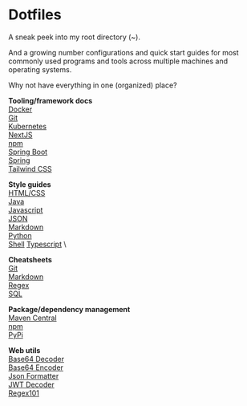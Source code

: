 # Dotfiles

A sneak peek into my root directory (~).

And a growing number configurations and quick start guides for most commonly used programs and tools across multiple machines and operating systems.

Why not have everything in one (organized) place?

**Tooling/framework docs** \
[Docker](https://docs.docker.com/) \
[Git](https://git-scm.com/docs) \
[Kubernetes](https://kubernetes.io/docs/home/) \
[NextJS](https://nextjs.org/docs) \
[npm](https://docs.npmjs.com) \
[Spring Boot](https://docs.spring.io/spring-boot/index.html) \
[Spring](https://docs.spring.io/spring-framework/reference/index.html) \
[Tailwind CSS](https://tailwindcss.com/docs/installation)

**Style guides** \
[HTML/CSS](https://google.github.io/styleguide/htmlcssguide.html) \
[Java](https://google.github.io/styleguide/javaguide.html) \
[Javascript](https://google.github.io/styleguide/jsguide.html) \
[JSON](https://google.github.io/styleguide/jsoncstyleguide.xml) \
[Markdown](https://google.github.io/styleguide/docguide/style.html) \
[Python](https://google.github.io/styleguide/pyguide.html) \
[Shell](https://google.github.io/styleguide/shellguide.html)
[Typescript](https://google.github.io/styleguide/javaguide.html) \

**Cheatsheets** \
[Git](https://training.github.com/downloads/github-git-cheat-sheet) \
[Markdown](https://www.markdownguide.org/cheat-sheet) \
[Regex](https://developer.mozilla.org/en-US/docs/Web/JavaScript/Guide/Regular_expressions/Cheatsheet) \
[SQL](https://www.geeksforgeeks.org/sql-cheat-sheet)

**Package/dependency management** \
[Maven Central](https://mvnrepository.com/repos/central) \
[npm](https://www.npmjs.com) \
[PyPi](https://pypi.org)

**Web utils** \
[Base64 Decoder](https://www.jstoolset.com/base64-decode) \
[Base64 Encoder](https://www.jstoolset.com/base64-encode) \
[Json Formatter](https://www.jstoolset.com/json-formatter) \
[JWT Decoder](https://jwt.io) \
[Regex101](https://regex101.com)
